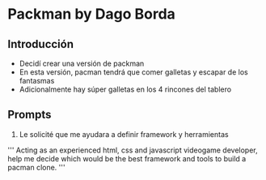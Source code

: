 # Packman by Dago Borda

## Introducción

* Decidí crear una versión de packman
* En esta versión, pacman tendrá que comer galletas y escapar de los fantasmas
* Adicionalmente hay súper galletas en los 4 rincones del tablero

## Prompts

1. Le solicité que me ayudara a definir framework y herramientas

'''
Acting as an experienced html, css and javascript videogame developer, help me decide which would be the best framework and tools to build a pacman clone.
'''
